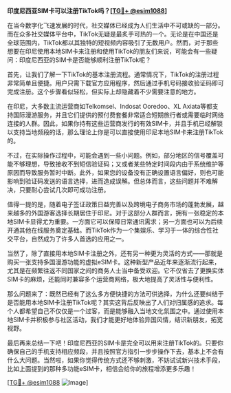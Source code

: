 **印度尼西亚SIM卡可以注册TikTok吗？[[TG💪+ @esim1088](https://t.me/s/esim1088)]**

在当今数字化飞速发展的时代，社交媒体已经成为人们生活中不可或缺的一部分。而在众多社交媒体平台中，TikTok无疑是最炙手可热的一个。无论是在中国还是全球范围内，TikTok都以其独特的短视频内容吸引了无数用户。然而，对于那些想要在印尼使用本地SIM卡来注册和使用TikTok的朋友们来说，可能会有一些疑问：印度尼西亚的SIM卡是否能够顺利注册TikTok呢？

首先，让我们了解一下TikTok的基本注册流程。通常情况下，TikTok的注册过程非常简单且便捷。用户只需下载官方应用程序，然后通过手机号码接收验证码即可完成注册。这个步骤看似轻松，但实际上却隐藏着不少需要注意的地方。

在印尼，大多数主流运营商如Telkomsel、Indosat Ooredoo、XL Axiata等都支持国际漫游服务，并且它们提供的预付费套餐非常适合短期旅行者或需要临时网络连接的人群。因此，如果你持有这些运营商发行的有效SIM卡，并且手机已经解锁以支持当地频段的话，那么理论上你是可以直接使用印尼本地SIM卡来注册TikTok的。

不过，在实际操作过程中，可能会遇到一些小问题。例如，部分地区的信号覆盖可能不够理想，导致接收不到短信验证码；又或者某些特定时间段内由于系统维护等原因而导致服务暂时中断。此外，如果您的设备没有正确设置语言偏好，则也可能影响到验证码发送的语言选择，进而造成误解。但总体而言，这些问题并不难解决，只要耐心尝试几次即可成功注册。

值得一提的是，随着电子签证政策日益完善以及跨境电子商务市场的蓬勃发展，越来越多的外国游客选择长期居住于印尼。对于这部分人群而言，拥有一张稳定的本地SIM卡显得尤为重要。一方面它可以保障日常通讯需求；另一方面也可以为后续开通其他在线服务奠定基础。而TikTok作为一个集娱乐、学习于一体的综合性社交平台，自然成为了许多人首选的应用之一。

当然了，除了直接用本地SIM卡注册之外，还有另一种更为灵活的方式——那就是购买一张支持多国漫游功能的虚拟eSIM卡。这种新型产品近年来逐渐流行起来，尤其是在频繁往返不同国家之间的商务人士当中备受欢迎。它不仅省去了更换实体SIM卡的麻烦，还能同时兼容多个运营商网络，极大地提高了灵活性与便利性。

那么问题来了：既然已经有了这么多方便快捷的方法可供选择，为什么还要纠结于是否能用本地SIM卡注册TikTok呢？其实这背后反映出了人们对归属感的追求。每个人都希望自己不仅仅是一个过客，而是能够融入当地文化氛围之中。通过使用本地SIM卡并积极参与社区活动，我们才能更好地体验异国风情，结识新朋友，拓宽视野。

最后再来总结一下吧！印度尼西亚的SIM卡是完全可以用来注册TikTok的。只要你确保自己的手机支持相应频段，并且按照官方指引一步步操作下去，基本上不会有什么大问题。当然啦，如果你觉得传统方式还不够刺激，不妨试试新兴技术手段，比如上面提到的那种多功能eSIM卡，相信会给你的旅程增添更多乐趣！

[[TG💪+ @esim1088](https://t.me/s/esim1088) ![Image](https://i.postimg.cc/4NQfJmqS/Snipaste-2025-05-13-00-14-12.png)]